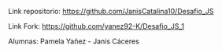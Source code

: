 Link repositorio: https://github.com/JanisCatalina10/Desafio_JS

Link Fork: https://github.com/yanez92-K/Desafio_JS_1

Alumnas:
  Pamela Yañez -
  Janis Cáceres
